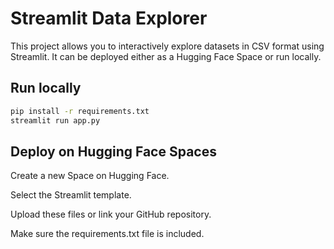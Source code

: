 # Streamlit Data Explorer

This project allows you to interactively explore datasets in CSV format using Streamlit. It can be deployed either as a Hugging Face Space or run locally.

## Run locally

```bash
pip install -r requirements.txt
streamlit run app.py
```

## Deploy on Hugging Face Spaces
Create a new Space on Hugging Face.

Select the Streamlit template.

Upload these files or link your GitHub repository.

Make sure the requirements.txt file is included.